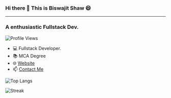 ### Hi there 👋 This is Biswajit Shaw 😄
---
### A enthusiastic Fullstack Dev.

![Profile Views](https://komarev.com/ghpvc/?username=thegoddo&label=Profile%20Views&color=0e75b6&style=flat)

- 💻 Fullstack Developer.
- :books: MCA Degree
- 🌐 [Website](thegoddo.github.io)
- 📫 [Contact Me](mailto:biswajitshaw@protonmail.com)

![Top Langs](https://github-readme-stats.vercel.app/api/top-langs/?username=thegoddo&theme=nightowl&hide_border=false&include_all_commits=false&count_private=false&layout=compact)

![Streak](https://github-readme-streak-stats.herokuapp.com/?user=thegoddo&theme=nightowl&hide_border=false)
